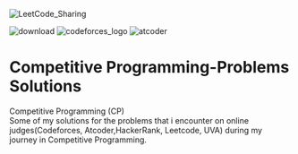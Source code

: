 ![LeetCode_Sharing](https://user-images.githubusercontent.com/90795661/195857025-57c9f32e-965e-4a70-8265-fcaf064e6779.png)

![download](https://user-images.githubusercontent.com/90795661/195856468-8f3925f3-febe-4698-8946-52616ce00d79.png)
![codeforces_logo](https://user-images.githubusercontent.com/90795661/195855972-04b0f45c-c19b-41ee-8e48-3d1815b291ae.png)
![atcoder](https://user-images.githubusercontent.com/90795661/195855648-4877dfcf-d784-4384-b4c3-4ca163c8ff5e.png)
# Competitive Programming-Problems Solutions
Competitive Programming (CP)                                                                          
Some of my solutions for the problems that i encounter on online judges(Codeforces, Atcoder,HackerRank, Leetcode, UVA) during my journey in Competitive Programming.
